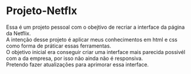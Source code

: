 # Projeto-Netflx
Essa é um projeto pessoal com o obejtivo de recriar a interface da página da Netflix.<br>
A intenção desse projeto é aplicar meus conhecimentos em html e css como forma de práticar essas ferramentas.<br>
O objetivo inicial era conseguir criar uma interface mais parecida possivél com a da empresa, por isso não ainda não é responsiva.<br>
Pretendo fazer atualizações para aprimorar essa interface.
